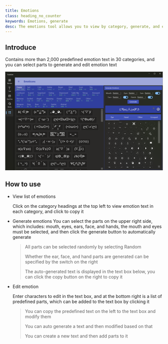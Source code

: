 ```yaml
---
title: Emotions
class: heading_no_counter
keywords: Emotions, generate 
desc: The emotions tool allows you to view by category, generate, and edit Emotions
---
```


## Introduce

Contains more than 2,000 predefined emotion text in 30 categories, and you can select parts to generate and edit emotion text

![](../../assets/images/ToolsSet/TSOEmotion.png)

## How to use

* View list of emotions

  Click on the category headings at the top left to view emotion text in each category, and click to copy it

* Generate emotions
  You can select the parts on the upper right side, which includes: mouth, eyes, ears, face, and hands, the mouth and eyes must be selected, and then click the generate button to automatically generate

  > All parts can be selected randomly by selecting Random
  >
  > Whether the ear, face, and hand parts are generated can be specified by the switch on the right
  >
  > The auto-generated text is displayed in the text box below, you can click the copy button on the right to copy it

* Edit emotion
  
  Enter characters to edit in the text box, and at the bottom right is a list of predefined parts, which can be added to the text box by clicking it

  > You can copy the predefined text on the left to the text box and modify them
  >
  > You can auto generate a text and then modified based on that
  >
  > You can create a new text and then add parts to it
